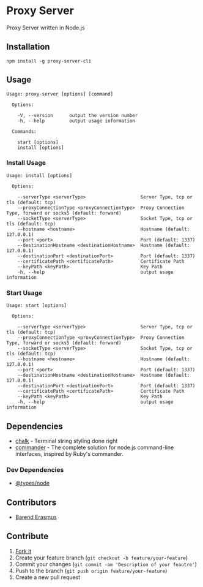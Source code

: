 # Proxy Server
Proxy Server written in Node.js

## Installation

`npm install -g proxy-server-cli`

## Usage

```
Usage: proxy-server [options] [command]

  Options:

    -V, --version      output the version number
    -h, --help         output usage information

  Commands:

    start [options]
    install [options]
```

### Install Usage

```
Usage: install [options]

  Options:

    --serverType <serverType>                    Server Type, tcp or tls (default: tcp)
    --proxyConnectionType <proxyConnectionType>  Proxy Connection Type, forward or socks5 (default: forward)
    --socketType <serverType>                    Socket Type, tcp or tls (default: tcp)
    --hostname <hostname>                        Hostname (default: 127.0.0.1)
    --port <port>                                Port (default: 1337)
    --destinationHostname <destinationHostname>  Hostname (default: 127.0.0.1)
    --destinationPort <destinationPort>          Port (default: 1337)
    --certificatePath <certificatePath>          Certificate Path
    --keyPath <keyPath>                          Key Path
    -h, --help                                   output usage information
```

### Start Usage

```
Usage: start [options]

  Options:

    --serverType <serverType>                    Server Type, tcp or tls (default: tcp)
    --proxyConnectionType <proxyConnectionType>  Proxy Connection Type, forward or socks5 (default: forward)
    --socketType <serverType>                    Socket Type, tcp or tls (default: tcp)
    --hostname <hostname>                        Hostname (default: 127.0.0.1)
    --port <port>                                Port (default: 1337)
    --destinationHostname <destinationHostname>  Hostname (default: 127.0.0.1)
    --destinationPort <destinationPort>          Port (default: 1337)
    --certificatePath <certificatePath>          Certificate Path
    --keyPath <keyPath>                          Key Path
    -h, --help                                   output usage information
```

## Dependencies

* [chalk](https://www.npmjs.com/package/chalk) - Terminal string styling done right
* [commander](https://www.npmjs.com/package/commander) - The complete solution for node.js command-line interfaces, inspired by Ruby's commander.

### Dev Dependencies

* [@types/node](https://www.npmjs.com/package/@types/node)

## Contributors

* [Barend Erasmus](https://www.linkedin.com/in/developersworkspace)

## Contribute

1. [Fork it](https://github.com/barend-erasmus/proxy-server/fork)
2. Create your feature branch (`git checkout -b feature/your-feature`)
3. Commit your changes (`git commit -am 'Description of your feautre'`)
4. Push to the branch (`git push origin feature/your-feature`)
5. Create a new pull request
